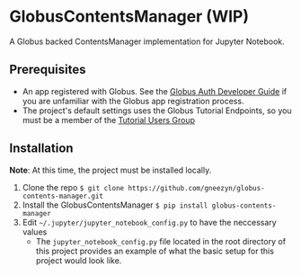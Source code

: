 # GlobusContentsManager (WIP)
A Globus backed ContentsManager implementation for Jupyter Notebook.

## Prerequisites
* An app registered with Globus. See the [Globus Auth Developer Guide](https://docs.globus.org/api/auth/developer-guide/) if you are unfamiliar with the Globus app registration process.
* The project's default settings uses the Globus Tutorial Endpoints, so you must be a member of the [Tutorial Users Group](https://app.globus.org/groups/50b6a29c-63ac-11e4-8062-22000ab68755)

## Installation
**Note**: At this time, the project must be installed locally.
1. Clone the repo
`$ git clone https://github.com/gneezyn/globus-contents-manager.git`
2. Install the GlobusContentsManager
`$ pip install globus-contents-manager`
3. Edit `~/.jupyter/jupyter_notebook_config.py` to have the neccessary values
    * The `jupyter_notebook_config.py` file located in the root directory of this project provides an example of what the basic setup for this project would look like.
